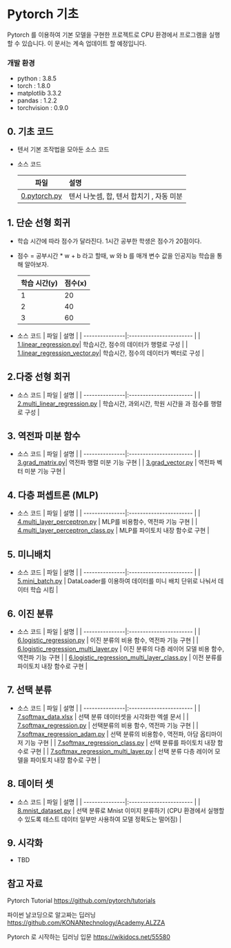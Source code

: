 # Pytorch 기초 

Pytorch 를 이용하여 기본 모델을 구현한 프로젝트로 CPU 환경에서 프로그램을 실행할 수 있습니다. 이 문서는 계속 업데이트 할 예정입니다.

### 개발 환경
* python : 3.8.5
* torch  : 1.8.0
* matplotlib 3.3.2
* pandas : 1.2.2 
* torchvision : 0.9.0
  
## 0. 기초 코드
* 텐서 기본 조작법을 모아둔 소스 코드
* 소스 코드

    | 파일           |  설명           |
    | ---------------|:----------------------- |
    | [0.pytorch.py](./0.pytorch.py)   | 텐서 나눗셈, 합, 텐서 합치기 , 자동 미분    |
 

## 1. 단순 선형 회귀 
* 학습 시간에 따라 점수가 달라진다.  1시간 공부한 학생은 점수가 20점이다.
* 점수 = 공부시간 * w + b  라고 할때, w 와 b 를 매개 변수 값을 인공지능 학습을 통해 알아보자.

    | 학습 시간(y)  | 점수(x)         |
    | ----------|:------------------ |
    | 1    | 20   |
    | 2    | 40   |
    | 3    | 60   |

* 소스 코드
    | 파일           |  설명           |
    | ---------------|:----------------------- |
    | [1.linear_regression.py](./1.linear_regression.py)|  학습시간, 점수의 데이터가 행렬로 구성   |
    | [1.linear_regression_vector.py](./1.linear_regression_vector.py)|  학습시간, 점수의 데이터가 벡터로 구성     |

## 2.다중 선형 회귀 
  * 소스 코드
    | 파일           |  설명           |
    | ---------------|:----------------------- |
    | [2.multi_linear_regression.py](./2.multi_linear_regression.py) |  학습시간, 과외시간, 학원 시간을 과 점수를 행렬로 구성   |

## 3. 역전파 미분 함수 
  * 소스 코드
    | 파일           |  설명           |
    | ---------------|:----------------------- |
    | [3.grad_matrix.py](./3.grad_matrix.py)| 역전파 행렬 미분 기능 구현  |
    | [3.grad_vector.py](./3.grad_vector.py) | 역전파 벡터 미분 기능 구현   |

## 4. 다층 퍼셉트론 (MLP) 
  * 소스 코드
    | 파일           |  설명           |
    | ---------------|:----------------------- |
    | [4.multi_layer_perceptron.py](./4.multi_layer_perceptron.py) | MLP를 비용함수, 역전파 기능 구현   |
    | [4.multi_layer_perceptron_class.py](./4.multi_layer_perceptron_class.py)    |  MLP를 파이토치 내장 함수로 구현    |
## 5. 미니배치
* 소스 코드
    | 파일           |  설명           |
    | ---------------|:----------------------- |
    | [5.mini_batch.py](./5.mini_batch.py) | DataLoader를 이용하여 데이터를 미니 배치 단위로 나눠서 데이터 학습 시킴   |
## 6. 이진 분류
* 소스 코드
    | 파일           |  설명           |
    | ---------------|:----------------------- |
    | [6.logistic_regression.py](./6.logistic_regression.py) | 이진 분류의 비용 함수, 역전파 기능 구현   |
    | [6.logistic_regression_multi_layer.py](./6.logistic_regression_multi_layer.py)  | 이진 분류의 다층 레이어 모델 비용 함수, 역전파 기능 구현    |
    | [6.logistic_regression_multi_layer_class.py](./6.logistic_regression_multi_layer_class.py) | 이전 분류를 파이토치 내장 함수로 구현      |
## 7. 선택 분류
* 소스 코드
    | 파일           |  설명           |
    | ---------------|:----------------------- |
    | [7.softmax_data.xlsx](./7.softmax_data.xlsx) | 선택 분류 데이터셋을 시각화한 엑셀 문서   |
    | [7.softmax_regression.py](./7.softmax_regression.py) | 선택분류의  비용 함수, 역전파 기능 구현    |
    |  [7.softmax_regression_adam.py](./7.softmax_regression_adam.py) | 선택 분류의 비용함수, 역전파, 아담 옵티마이저 기능 구현   |
    |  [7.softmax_regression_class.py](./7.softmax_regression_class.py) |  선택 분류를 파이토치 내장 함수로 구현   |
    |  [7.softmax_regression_multi_layer.py](./7.softmax_regression_multi_layer.py) | 선택 분류 다층 레이어 모델을 파이토치 내장 함수로 구현  |
## 8. 데이터 셋
* 소스 코드
    | 파일           |  설명           |
    | ---------------|:----------------------- |
    | [8.mnist_dataset.py](./8.mnist_dataset.py) | 선택 분류로 Mnist 이미지 분류하기 (CPU 환경에서 실행할 수 있도록 테스트 데이터 일부만 사용하여 모델 정확도는 떨어짐) |
## 9. 시각화
* TBD


## 참고 자료 
Pytorch Tutorial https://github.com/pytorch/tutorials

파이썬 날코딩으로 알고짜는 딥러닝 https://github.com/KONANtechnology/Academy.ALZZA

Pytorch 로 시작하는 딥러닝 입문 https://wikidocs.net/55580